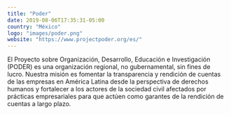 ```yaml
---
title: "Poder"
date: 2019-08-06T17:35:31-05:00
country: "México"
logo: "images/poder.png"
website: "https://www.projectpoder.org/es/"
---
```


El Proyecto sobre Organización, Desarrollo, Educación e Investigación (PODER) es una organización regional, no gubernamental, sin fines de lucro. Nuestra misión es fomentar la transparencia y rendición de cuentas de las empresas en América Latina desde la perspectiva de derechos humanos y fortalecer a los actores de la sociedad civil afectados por prácticas empresariales para que actúen como garantes de la rendición de cuentas a largo plazo.
